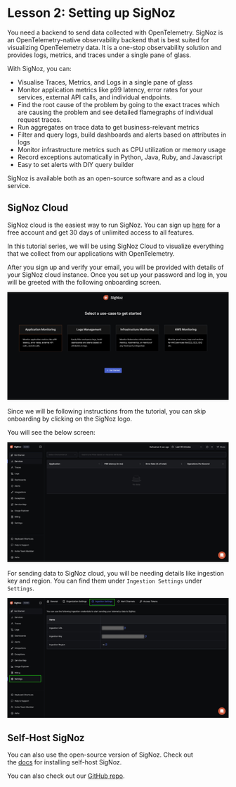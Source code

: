 # Lesson 2: Setting up SigNoz

You need a backend to send data collected with OpenTelemetry. SigNoz is an OpenTelemetry-native observability backend that is best suited for visualizing OpenTelemetry data. It is a one-stop observability solution and provides logs, metrics, and traces under a single pane of glass.

With SigNoz, you can:

- Visualise Traces, Metrics, and Logs in a single pane of glass
- Monitor application metrics like p99 latency, error rates for your services, external API calls, and individual endpoints.
- Find the root cause of the problem by going to the exact traces which are causing the problem and see detailed flamegraphs of individual request traces.
- Run aggregates on trace data to get business-relevant metrics
- Filter and query logs, build dashboards and alerts based on attributes in logs
- Monitor infrastructure metrics such as CPU utilization or memory usage
- Record exceptions automatically in Python, Java, Ruby, and Javascript
- Easy to set alerts with DIY query builder

SigNoz is available both as an open-source software and as a cloud service.

## **SigNoz Cloud**

SigNoz cloud is the easiest way to run SigNoz. You can sign up [here](https://signoz.io/teams/) for a free account and get 30 days of unlimited access to all features.

In this tutorial series, we will be using SigNoz Cloud to visualize everything that we collect from our applications with OpenTelemetry.

After you sign up and verify your email, you will be provided with details of your SigNoz cloud instance. Once you set up your password and log in, you will be greeted with the following onboarding screen.


![SigNoz onboarding screen](../static/images/onboarding-screen.png)

Since we will be following instructions from the tutorial, you can skip onboarding by clicking on the SigNoz logo.

You will see the below screen:

![Services tab in SigNoz shows the list of services being monitored](../static/images/signoz-screen.png)

For sending data to SigNoz cloud, you will be needing details like ingestion key and region. You can find them under `Ingestion Settings` under `Settings`.

![Ingestion Settings](../static/images/ingestion-settings.png)

## **Self-Host SigNoz**

You can also use the open-source version of SigNoz. Check out the [docs](https://signoz.io/docs/install/) for installing self-host SigNoz.

You can also check out our [GitHub repo](https://github.com/SigNoz/signoz).
